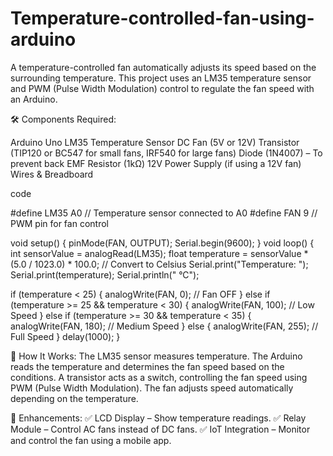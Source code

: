 # Temperature-controlled-fan-using-arduino

A temperature-controlled fan automatically adjusts its speed based on the surrounding temperature. This project uses an LM35 temperature sensor and PWM (Pulse Width Modulation) control to regulate the fan speed with an Arduino.

🛠  Components Required:
 
Arduino Uno
LM35 Temperature Sensor
DC Fan (5V or 12V)
Transistor (TIP120 or BC547 for small fans, IRF540 for large fans)
Diode (1N4007) – To prevent back EMF
Resistor (1kΩ)
12V Power Supply (if using a 12V fan)
Wires & Breadboard

code

#define LM35 A0    // Temperature sensor connected to A0
#define FAN 9      // PWM pin for fan control

void setup() {
  pinMode(FAN, OUTPUT);
  Serial.begin(9600);
}
void loop() {
  int sensorValue = analogRead(LM35);
  float temperature = sensorValue * (5.0 / 1023.0) * 100.0; // Convert to Celsius
  Serial.print("Temperature: ");
  Serial.print(temperature);
  Serial.println(" °C");

  if (temperature < 25) {
    analogWrite(FAN, 0);  // Fan OFF
  }
  else if (temperature >= 25 && temperature < 30) {
    analogWrite(FAN, 100);  // Low Speed
  }
  else if (temperature >= 30 && temperature < 35) {
    analogWrite(FAN, 180);  // Medium Speed
  } 
  else {
    analogWrite(FAN, 255);  // Full Speed
  }
  delay(1000);
}

🎯 How It Works:
The LM35 sensor measures temperature.
The Arduino reads the temperature and determines the fan speed based on the conditions.
A transistor acts as a switch, controlling the fan speed using PWM (Pulse Width Modulation).
The fan adjusts speed automatically depending on the temperature.

🚀 Enhancements:
✅ LCD Display – Show temperature readings.
✅ Relay Module – Control AC fans instead of DC fans.
✅ IoT Integration – Monitor and control the fan using a mobile app.
